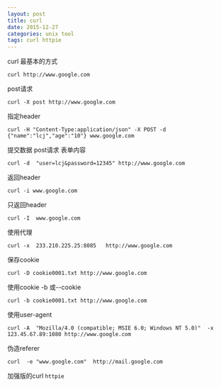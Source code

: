 ```yaml
---
layout: post
title: curl
date: 2015-12-27
categories: unix tool
tags: curl httpie
---
```


curl
最基本的方式

    curl http://www.google.com

post请求

    curl -X post http://www.google.com

指定header

    curl -H "Content-Type:application/json" -X POST -d {"name":"lcj","age":"10"} www.google.com

提交数据 post请求 表单内容

    curl -d  "user=lcj&password=12345" http://www.google.com

返回header

    curl -i www.google.com

只返回header

    curl -I  www.google.com

使用代理

    curl -x  233.210.225.25:8085   http://www.google.com

保存cookie

    curl -D cookie0001.txt http://www.google.com

使用cookie -b 或--cookie

    curl -b cookie0001.txt http://www.google.com

使用user-agent

    curl -A  "Mozilla/4.0 (compatible; MSIE 6.0; Windows NT 5.0)"  -x  123.45.67.89:1080 http://www.google.com

伪造referer

    curl  -e "www.google.com"  http://mail.google.com

加强版的curl `httpie`
